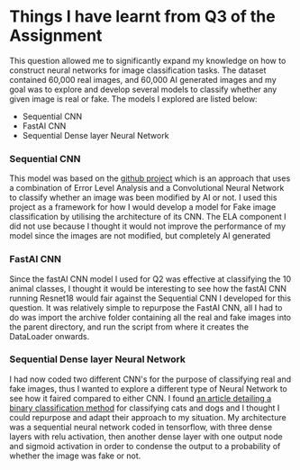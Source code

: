 # Things I have learnt from Q3 of the Assignment

This question allowed me to significantly expand my knowledge on how to construct neural networks for image classification tasks. The dataset contained 60,000 real images, and 60,000 AI generated images and my goal was to explore and develop several models to classify whether any given image is real or fake. The models I explored are listed below:
* Sequential CNN
* FastAI CNN
* Sequential Dense layer Neural Network

### Sequential CNN
This model was based on the [github project](https://github.com/agusgun/FakeImageDetector) which is an approach that uses a combination of Error Level Analysis and a Convolutional Neural Network to classify whether an image was been modified by AI or not. I used this project as a framework for how I would develop a model for Fake image classification by utilising the architecture of its CNN. The ELA component I did not use because I thought it would not improve the performance of my model since the images are not modified, but completely AI generated

### FastAI CNN
Since the fastAI CNN model I used for Q2 was effective at classifying the 10 animal classes, I thought it would be interesting to see how the fastAI CNN running Resnet18 would fair against the Sequential CNN I developed for this question. It was relatively simple to repurpose the FastAI CNN, all I had to do was import the archive folder containing all the real and fake images into the parent directory, and run the script from where it creates the DataLoader onwards.

### Sequential Dense layer Neural Network
I had now coded two different CNN's for the purpose of classifying real and fake images, thus I wanted to explore a different type of Neural Network to see how it faired compared to either CNN. I found [an article detailing a binary classification method](https://filipedsprocopio.medium.com/machine-learning-method-without-cnn-to-regonize-cats-and-dogs-11cd7136efe) for classifying cats and dogs and I thought I could repurpose and adapt their approach to my situation. My architecture was a sequential neural network coded in tensorflow, with three dense layers with relu activation, then another dense layer with one output node and sigmoid activation in order to condense the output to a probability of whether the image was fake or not.
